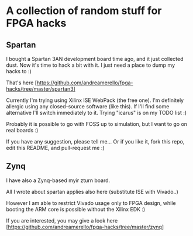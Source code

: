 A collection of random stuff for FPGA hacks
===========================================

Spartan
-------

I bought a Spartan 3AN development board time ago, and it just collected dust.
Now it's time to hack a bit with it. I just need a place to dump my hacks to :)

That's here [https://github.com/andreamerello/fpga-hacks/tree/master/spartan3]

Currently I'm trying using Xilinx ISE WebPack (the free one).
I'm definitely allergic using any closed-source software (like this). If I'll find
some alternative I'll switch immediately to it. Trying "icarus" is on my TODO list :)

Probably it is possible to go with FOSS up to simulation, but I want to go
on real boards :)

If you have any suggestion, please tell me... Or if you like it, fork this repo,
edit this README, and pull-request me :)

Zynq
----

I have also a Zynq-based myir zturn board.

All I wrote about spartan applies also here (substitute ISE with Vivado..)

However I am able to restrict Vivado usage only to FPGA design, while booting
the ARM core is possible without the Xilinx EDK :)

If you are interested, you may give a look here [https://github.com/andreamerello/fpga-hacks/tree/master/zynq]